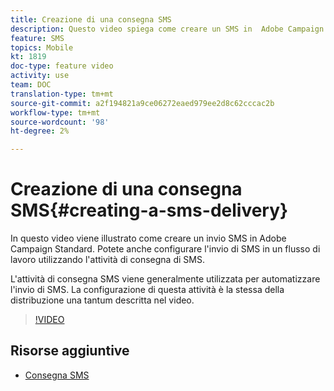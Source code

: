 ```yaml
---
title: Creazione di una consegna SMS
description: Questo video spiega come creare un SMS in  Adobe Campaign Standard (ACS).
feature: SMS
topics: Mobile
kt: 1819
doc-type: feature video
activity: use
team: DOC
translation-type: tm+mt
source-git-commit: a2f194821a9ce06272eaed979ee2d8c62cccac2b
workflow-type: tm+mt
source-wordcount: '98'
ht-degree: 2%

---
```



# Creazione di una consegna SMS{#creating-a-sms-delivery}

In questo video viene illustrato come creare un invio SMS in  Adobe Campaign Standard. Potete anche configurare l&#39;invio di SMS in un flusso di lavoro utilizzando l&#39;attività di consegna di SMS.

L&#39;attività di consegna SMS viene generalmente utilizzata per automatizzare l&#39;invio di SMS. La configurazione di questa attività è la stessa della distribuzione una tantum descritta nel video.

>[!VIDEO](https://video.tv.adobe.com/v/25265/?quality=12)

## Risorse aggiuntive

* [Consegna SMS](https://docs.adobe.com/content/help/en/campaign-standard/using/managing-processes-and-data/channel-activities/sms-delivery.html#configuration)
